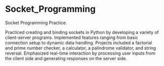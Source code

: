 # Socket_Programming
Socket Programming Practice.

Practiced creating and binding sockets in Python by developing a variety of client-server programs. Implemented features ranging from basic connection setup to dynamic data handling. Projects included a factorial and prime number checker, a calculator, a palindrome validator, and string reversal. Emphasized real-time interaction by processing user inputs from the client side and generating responses on the server side.
